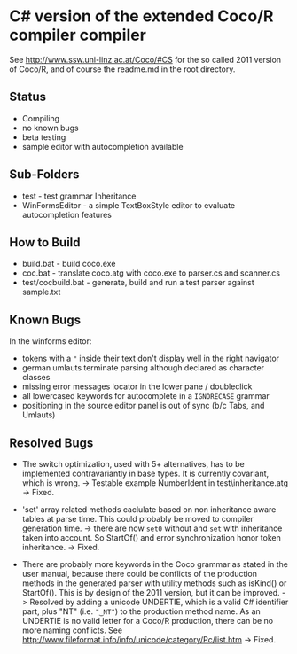 # C# version of the extended Coco/R compiler compiler

See http://www.ssw.uni-linz.ac.at/Coco/#CS for the
so called 2011 version of Coco/R, and of course 
the readme.md in the root directory.


## Status

* Compiling
* no known bugs
* beta testing
* sample editor with autocompletion available

## Sub-Folders

* test - test grammar Inheritance
* WinFormsEditor - a simple TextBoxStyle editor to evaluate autocompletion features


## How to Build

* build.bat - build coco.exe 
* coc.bat - translate coco.atg with coco.exe to parser.cs and scanner.cs
* test/cocbuild.bat - generate, build and run a test parser against sample.txt


## Known Bugs

In the winforms editor:

* tokens with a `"` inside their text don't display well in the right navigator 
* german umlauts terminate parsing although declared as character classes
* missing error messages locator in the lower pane / doubleclick
* all lowercased keywords for autocomplete in a `IGNORECASE` grammar
* positioning in the source editor panel is out of sync (b/c Tabs, and Umlauts)  


## Resolved Bugs

* The switch optimization, used with 5+ alternatives, 
  has to be implemented contravariantly in base types. 
  It is currently covariant, which is wrong.
  -> Testable example NumberIdent in test\inheritance.atg
  -> Fixed. 

* 'set' array related methods caclulate based on
  non inheritance aware tables at parse time.
  This could probably be moved to compiler
  generation time.
  -> there are now `set0` without and `set` with
  inheritance taken into account. So StartOf() and
  error synchronization honor token inheritance.
  -> Fixed.

* There are probably more keywords in the Coco grammar
  as stated in the user manual, because there could
  be conflicts of the production methods in the generated
  parser with utility methods such as isKind() or 
  StartOf(). This is by design of the 2011 version, but
  it can be improved.
  -> Resolved by adding a unicode UNDERTIE, which is a valid C#
  identifier part, plus "NT" (i.e. `"‿NT"`)
  to the production method name. As an UNDERTIE is no valid
  letter for a Coco/R production, there can be no more
  naming conflicts. See http://www.fileformat.info/info/unicode/category/Pc/list.htm
  -> Fixed.
